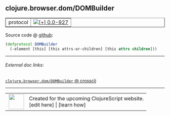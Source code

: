 ## clojure.browser.dom/DOMBuilder



 <table border="1">
<tr>
<td>protocol</td>
<td><a href="https://github.com/cljsinfo/cljs-api-docs/tree/0.0-927"><img valign="middle" alt="[+] 0.0-927" title="Added in 0.0-927" src="https://img.shields.io/badge/+-0.0--927-lightgrey.svg"></a> </td>
</tr>
</table>









Source code @ [github](https://github.com/clojure/clojurescript/blob/r2816/src/cljs/clojure/browser/dom.cljs#L17-L18):

```clj
(defprotocol DOMBuilder
  (-element [this] [this attrs-or-children] [this attrs children]))
```

<!--
Repo - tag - source tree - lines:

 <pre>
clojurescript @ r2816
└── src
    └── cljs
        └── clojure
            └── browser
                └── <ins>[dom.cljs:17-18](https://github.com/clojure/clojurescript/blob/r2816/src/cljs/clojure/browser/dom.cljs#L17-L18)</ins>
</pre>

-->

---



###### External doc links:

[`clojure.browser.dom/DOMBuilder` @ crossclj](http://crossclj.info/fun/clojure.browser.dom.cljs/DOMBuilder.html)<br>

---

 <table>
<tr><td>
<img valign="middle" align="right" width="48px" src="http://i.imgur.com/Hi20huC.png">
</td><td>
Created for the upcoming ClojureScript website.<br>
[edit here] | [learn how]
</td></tr></table>

[edit here]:https://github.com/cljsinfo/cljs-api-docs/blob/master/cljsdoc/clojure.browser.dom_DOMBuilder.cljsdoc
[learn how]:https://github.com/cljsinfo/cljs-api-docs/wiki/cljsdoc-files

<!--

This information was too distracting to show to readers, but I'll leave it
commented here since it is helpful to:

- pretty-print the data used to generate this document
- and show how to retrieve that data



The API data for this symbol:

```clj
{:ns "clojure.browser.dom",
 :name "DOMBuilder",
 :type "protocol",
 :full-name-encode "clojure.browser.dom_DOMBuilder",
 :source {:code "(defprotocol DOMBuilder\n  (-element [this] [this attrs-or-children] [this attrs children]))",
          :title "Source code",
          :repo "clojurescript",
          :tag "r2816",
          :filename "src/cljs/clojure/browser/dom.cljs",
          :lines [17 18]},
 :methods [{:name "-element",
            :signature ["[this]"
                        "[this attrs-or-children]"
                        "[this attrs children]"],
            :docstring nil}],
 :full-name "clojure.browser.dom/DOMBuilder",
 :history [["+" "0.0-927"]]}

```

Retrieve the API data for this symbol:

```clj
;; from Clojure REPL
(require '[clojure.edn :as edn])
(-> (slurp "https://raw.githubusercontent.com/cljsinfo/cljs-api-docs/catalog/cljs-api.edn")
    (edn/read-string)
    (get-in [:symbols "clojure.browser.dom/DOMBuilder"]))
```

-->
